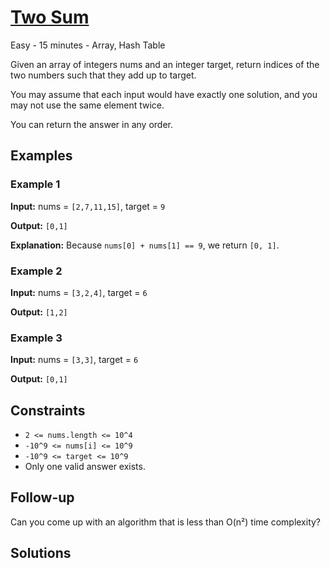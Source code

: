 # [Two Sum](https://leetcode.com/problems/two-sum/)

Easy - 15 minutes - Array, Hash Table

Given an array of integers nums and an integer target, return indices of the two
numbers such that they add up to target.

You may assume that each input would have exactly one solution, and you may not
use the same element twice.

You can return the answer in any order.

## Examples

### Example 1

**Input:** nums = `[2,7,11,15]`, target = `9`

**Output:** `[0,1]`

**Explanation:** Because `nums[0] + nums[1] == 9`, we return `[0, 1]`.

### Example 2

**Input:** nums = `[3,2,4]`, target = `6`

**Output:** `[1,2]`

### Example 3

**Input:** nums = `[3,3]`, target = `6`

**Output:** `[0,1]`

## Constraints

- `2 <= nums.length <= 10^4`
- `-10^9 <= nums[i] <= 10^9`
- `-10^9 <= target <= 10^9`
- Only one valid answer exists.

## Follow-up

Can you come up with an algorithm that is less than O(n²) time complexity?

## Solutions
